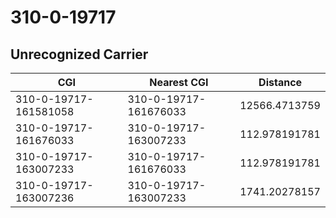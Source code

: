 # 310-0-19717
## Unrecognized Carrier


| CGI | Nearest CGI | Distance |
|-----|-------------|----------|
| 310-0-19717-161581058 | 310-0-19717-161676033 | 12566.4713759 |
| 310-0-19717-161676033 | 310-0-19717-163007233 | 112.978191781 |
| 310-0-19717-163007233 | 310-0-19717-161676033 | 112.978191781 |
| 310-0-19717-163007236 | 310-0-19717-163007233 | 1741.20278157 |
